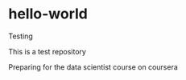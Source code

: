 # hello-world
Testing

This is a test repository

Preparing for the data scientist course on coursera
